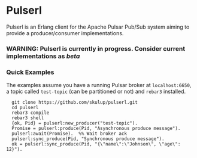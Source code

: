 # Pulserl

Pulserl is an Erlang client for the Apache Pulsar Pub/Sub system aiming to provide a producer/consumer implementations.

### WARNING: Pulserl is currently in progress. Consider current implementations as _beta_

### Quick Examples

The examples assume you have a running Pulsar broker at `localhost:6650`, a topic called `test-topic` (can be partitioned or not) and `rebar3` installed.

```
  git clone https://github.com/skulup/pulserl.git
  cd pulserl
  rebar3 compile
  rebar3 shell
  {ok, Pid} = pulserl:new_producer("test-topic").
  Promise = pulserl:produce(Pid, "Asynchronous produce message").
  pulserl:await(Promise).  %% Wait broker ack
  pulserl:sync_produce(Pid, "Synchronous produce message").
  ok = pulserl:sync_produce(Pid, "{\"name\":\"Johnson\", \"age\": 12}").
```
